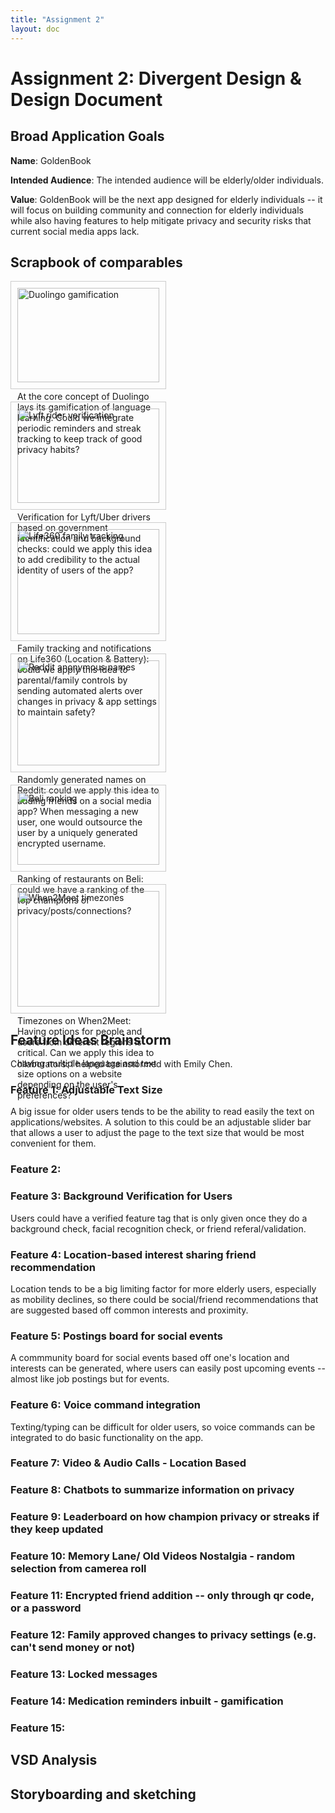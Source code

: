 ```yaml
---
title: "Assignment 2"
layout: doc
---
```


# Assignment 2: Divergent Design & Design Document


## Broad Application Goals

__Name__: GoldenBook

__Intended Audience__: The intended audience will be elderly/older individuals. 

__Value__: GoldenBook will be the next app designed for elderly individuals -- it will focus on building community and connection for elderly individuals while also having features to help mitigate privacy and security risks that current social media apps lack. 


## Scrapbook of comparables

<div style="display: flex; flex-wrap: wrap; gap: 20px;">

  <div style="flex-basis: 45%; border: 1px solid #ccc; padding: 10px;">
    <img src="/assets/images/A2/duolingo_gamification.jpg" alt="Duolingo gamification" width="100%">
    <p>At the core concept of Duolingo lays its gamification of language learning. Could we integrate periodic reminders and streak tracking to keep track of good privacy habits?</p>
  </div>

  <div style="flex-basis: 45%; border: 1px solid #ccc; padding: 10px;">
    <img src="/assets/images/A2/lyft_rider_verification.png" alt="Lyft rider verification" width="100%">
    <p>Verification for Lyft/Uber drivers based on government identification and background checks: could we apply this idea to add credibility to the actual identity of users of the app?</p>
  </div>

  <div style="flex-basis: 45%; border: 1px solid #ccc; padding: 10px;">
    <img src="/assets/images/A2/life_360_family.png" alt="Life360 family tracking" width="100%">
    <p>Family tracking and notifications on Life360 (Location & Battery): could we apply this idea to parental/family controls by sending automated alerts over changes in privacy & app settings to maintain safety?</p>
  </div>

  <div style="flex-basis: 45%; border: 1px solid #ccc; padding: 10px;">
    <img src="/assets/images/A2/reddit_anonymous_names.png" alt="Reddit anonymous names" width="100%">
    <p>Randomly generated names on Reddit: could we apply this idea to adding friends on a social media app? When messaging a new user, one would outsource the user by a uniquely generated encrypted username.</p>
  </div>

  <div style="flex-basis: 45%; border: 1px solid #ccc; padding: 10px;">
    <img src="/assets/images/A2/beli_ranking.jpg" alt="Beli ranking" width="100%">
    <p>Ranking of restaurants on Beli: could we have a ranking of the top champions of privacy/posts/connections?</p>
  </div>

  <div style="flex-basis: 45%; border: 1px solid #ccc; padding: 10px;">
    <img src="/assets/images/A2/w2m_timezone.png" alt="When2Meet timezones" width="100%">
    <p>Timezones on When2Meet: Having options for people and users from different regions is critical. Can we apply this idea to having multiple language and text size options on a website depending on the user's preferences?</p>
  </div>

</div>


## Feature Ideas Brainstorm

Collaborators: I helped brainstormed with Emily Chen.

### Feature 1: Adjustable Text Size
A big issue for older users tends to be the ability to read easily the text on applications/websites. A solution to this could be an adjustable slider bar that allows a user to adjust the page to the text size that would be most convenient for them.

### Feature 2: 

### Feature 3: Background Verification for Users 
Users could have a verified feature tag that is only given once they do a background check, facial recognition check, or friend referal/validation.

### Feature 4: Location-based interest sharing friend recommendation

Location tends to be a big limiting factor for more elderly users, especially as mobility declines, so there could be social/friend recommendations that are suggested based off common interests and proximity.

### Feature 5: Postings board for social events

A commmunity board for social events based off one's location and interests can be generated, where users can easily post upcoming events -- almost like job postings but for events.

### Feature 6: Voice command integration

Texting/typing can be difficult for older users, so voice commands can be integrated to do basic functionality on the app. 

### Feature 7: Video & Audio Calls - Location Based




### Feature 8: Chatbots to summarize information on privacy



### Feature 9: Leaderboard on how champion privacy or streaks if they keep updated 

### Feature 10: Memory Lane/ Old Videos Nostalgia - random selection from camerea roll

### Feature 11: Encrypted friend addition -- only through qr code, or a password

### Feature 12: Family approved changes to privacy settings (e.g. can't send money or not)

### Feature 13: Locked messages

### Feature 14: Medication reminders inbuilt - gamification

### Feature 15: 

## VSD Analysis

## Storyboarding and sketching
